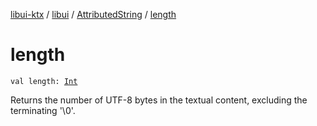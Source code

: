 [libui-ktx](../../index.md) / [libui](../index.md) / [AttributedString](index.md) / [length](./length.md)

# length

`val length: `[`Int`](https://kotlinlang.org/api/latest/jvm/stdlib/kotlin/-int/index.html)

Returns the number of UTF-8 bytes in the textual content, excluding the terminating '\0'.

